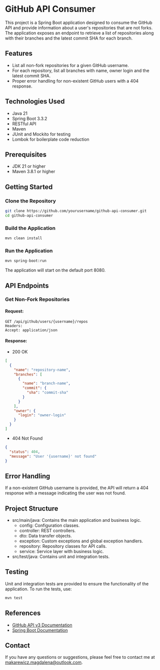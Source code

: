 # GitHub API Consumer

This project is a Spring Boot application designed to consume the GitHub API and provide information about a user's repositories that are not forks. The application exposes an endpoint to retrieve a list of repositories along with their branches and the latest commit SHA for each branch.

## Features

- List all non-fork repositories for a given GitHub username. 
- For each repository, list all branches with name, owner login and the latest commit SHA.
- Proper error handling for non-existent GitHub users with a 404 response.

## Technologies Used

- Java 21
- Spring Boot 3.3.2
- RESTful API
- Maven
- JUnit and Mockito for testing
- Lombok for boilerplate code reduction

## Prerequisites

- JDK 21 or higher
- Maven 3.8.1 or higher

## Getting Started

### Clone the Repository

```bash
git clone https://github.com/yourusername/github-api-consumer.git
cd github-api-consumer
```

### Build the Application
```bash
mvn clean install
```

### Run the Application
```bash
mvn spring-boot:run
```
The application will start on the default port 8080.

## API Endpoints

### Get Non-Fork Repositories

#### Request:

```http
GET /api/github/users/{username}/repos
Headers:
Accept: application/json
```

#### Response:

* 200 OK
```json
[
  {
    "name": "repository-name",
    "branches": [
      {
        "name": "branch-name",
        "commit": {
          "sha": "commit-sha"
        }
      }
    ],
    "owner": {
      "login": "owner-login"
    }
  }
]
```
* 404 Not Found
```json
{
  "status": 404,
  "message": "User '{username}' not found"
}
```

## Error Handling
If a non-existent GitHub username is provided, the API will return a 404 response with a message indicating the user was not found.

## Project Structure
* src/main/java: Contains the main application and business logic.
    - config: Configuration classes.
    - controller: REST controllers.
    - dto: Data transfer objects.
    - exception: Custom exceptions and global exception handlers. 
    - repository: Repository classes for API calls.
    - service: Service layer with business logic.
* src/test/java: Contains unit and integration tests.

## Testing
Unit and integration tests are provided to ensure the functionality of the application. To run the tests, use:

```bash
mvn test
```

## References
* [GitHub API v3 Documentation](https://developer.github.com/v3)
* [Spring Boot Documentation](https://spring.io/projects/spring-boot)

## Contact
If you have any questions or suggestions, please feel free to contact me at makarewicz.magdalena@outlook.com.